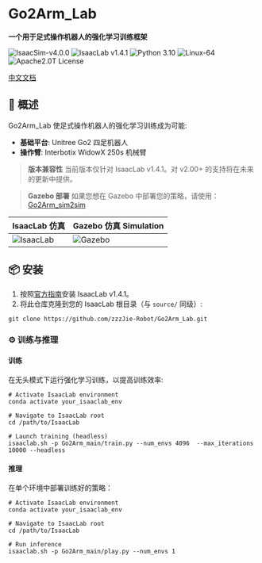 # Go2Arm_Lab

**一个用于足式操作机器人的强化学习训练框架**
  
<img src="https://img.shields.io/badge/IsaacSim-v4.0.0-blue" alt="IsaacSim-v4.0.0" /> <img src="https://img.shields.io/badge/IsaacLab-v1.4.1-blue" alt="IsaacLab v1.4.1" /> <img src="https://img.shields.io/badge/Python-3.10-blue" alt="Python 3.10" /> <img src="https://img.shields.io/badge/Platform-Linux--64-orange" alt="Linux-64" /> <img src="https://img.shields.io/badge/License-Apache2.0-yellow" alt="Apache2.0T License" />

[中文文档](https://github.com/zzzJie-Robot/Go2Arm_Lab/blob/main/README_CN.md "中文文档")

## 🚀 概述

Go2Arm_Lab 使足式操作机器人的强化学习训练成为可能:

- **基础平台**: Unitree Go2 四足机器人
- **操作臂**: Interbotix WidowX 250s 机械臂

> **版本兼容性**
> 当前版本仅针对 IsaacLab v1.4.1。对 v2.00+ 的支持将在未来的更新中提供。

> **Gazebo 部署**
> 如果您想在 Gazebo 中部署您的策略，请使用：
> [Go2Arm_sim2sim](https://github.com/zzzJie-Robot/Go2Arm_Lab)

| IsaacLab 仿真                                                        | Gazebo 仿真 Simulation                                                      |
| -------------------------------------------------------------------------- | ---------------------------------------------------------------------- |
| ![IsaacLab](https://via.placeholder.com/300x150/0a84ff/ffffff?text=IsaacLab) | ![Gazebo](https://via.placeholder.com/300x150/ff6b6b/ffffff?text=Gazebo) |

## 📦 安装

1. 按照[官方指南](https://isaac-sim.github.io/IsaacLab/v1.4.1/source/setup/installation/index.html)安装 IsaacLab v1.4.1。
2. 将此仓库克隆到您的 IsaacLab 根目录（与 `source/` 同级）:
```
git clone https://github.com/zzzJie-Robot/Go2Arm_Lab.git
```

### ⚙️ 训练与推理

#### 训练

在无头模式下运行强化学习训练，以提高训练效率:

```
# Activate IsaacLab environment
conda activate your_isaaclab_env

# Navigate to IsaacLab root
cd /path/to/IsaacLab

# Launch training (headless)
isaaclab.sh -p Go2Arm_main/train.py --num_envs 4096  --max_iterations 10000 --headless
```

#### 推理

在单个环境中部署训练好的策略：

```
# Activate IsaacLab environment  
conda activate your_isaaclab_env

# Navigate to IsaacLab root  
cd /path/to/IsaacLab

# Run inference
isaaclab.sh -p Go2Arm_main/play.py --num_envs 1
```

